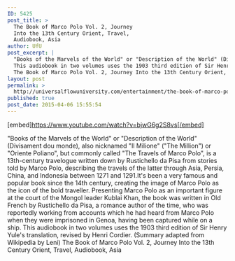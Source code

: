 ```yaml
---
ID: 5425
post_title: >
  The Book of Marco Polo Vol. 2, Journey
  Into the 13th Century Orient, Travel,
  Audiobook, Asia
author: UfU
post_excerpt: |
  "Books of the Marvels of the World" or "Description of the World" (Divisament dou monde), also nicknamed "Il Milione" ("The Million") or "Oriente Poliano", but commonly called "The Travels of Marco Polo", is a 13th-century travelogue written down by Rustichello da Pisa from stories told by Marco Polo, describing the travels of the latter through Asia, Persia, China, and Indonesia between 1271 and 1291.It's been a very famous and popular book since the 14th century, creating the image of Marco Polo as the icon of the bold traveller. Presenting Marco Polo as an important figure at the court of the Mongol leader Kublai Khan, the book was written in Old French by Rustichello da Pisa, a romance author of the time, who was reportedly working from accounts which he had heard from Marco Polo when they were imprisoned in Genoa, having been captured while on a ship.
  This audiobook in two volumes uses the 1903 third edition of Sir Henry Yule's translation, revised by Henri Cordier. (Summary adapted from Wikipedia by Leni)
  The Book of Marco Polo Vol. 2, Journey Into the 13th Century Orient, Travel, Audiobook, Asia
layout: post
permalink: >
  http://universalflowuniversity.com/entertainment/the-book-of-marco-polo-vol-2-journey-into-the-13th-century-orient-travel-audiobook-asia/
published: true
post_date: 2015-04-06 15:55:54
---
```

[embed]https://www.youtube.com/watch?v=bjwG6g2S8vs[/embed]<br>
<p>"Books of the Marvels of the World" or "Description of the World" (Divisament dou monde), also nicknamed "Il Milione" ("The Million") or "Oriente Poliano", but commonly called "The Travels of Marco Polo", is a 13th-century travelogue written down by Rustichello da Pisa from stories told by Marco Polo, describing the travels of the latter through Asia, Persia, China, and Indonesia between 1271 and 1291.It's been a very famous and popular book since the 14th century, creating the image of Marco Polo as the icon of the bold traveller. Presenting Marco Polo as an important figure at the court of the Mongol leader Kublai Khan, the book was written in Old French by Rustichello da Pisa, a romance author of the time, who was reportedly working from accounts which he had heard from Marco Polo when they were imprisoned in Genoa, having been captured while on a ship.
This audiobook in two volumes uses the 1903 third edition of Sir Henry Yule's translation, revised by Henri Cordier. (Summary adapted from Wikipedia by Leni)
The Book of Marco Polo Vol. 2, Journey Into the 13th Century Orient, Travel, Audiobook, Asia</p>
